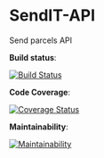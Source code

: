 # SendIT-API
Send parcels API

__Build status__:


[![Build Status](https://travis-ci.org/ElMonstro/SendIT-API.svg?branch=ft-admin-get-all-orders-161700246)](https://travis-ci.org/ElMonstro/SendIT-API)


__Code Coverage__:

[![Coverage Status](https://coveralls.io/repos/github/ElMonstro/SendIT-API/badge.svg?branch=ft-login-161775086)](https://coveralls.io/github/ElMonstro/SendIT-API?branch=ft-login-161775086)

__Maintainability__:

[![Maintainability](https://api.codeclimate.com/v1/badges/7afda6c46de2f7995949/maintainability)](https://codeclimate.com/github/ElMonstro/SendIT-API/maintainability)
